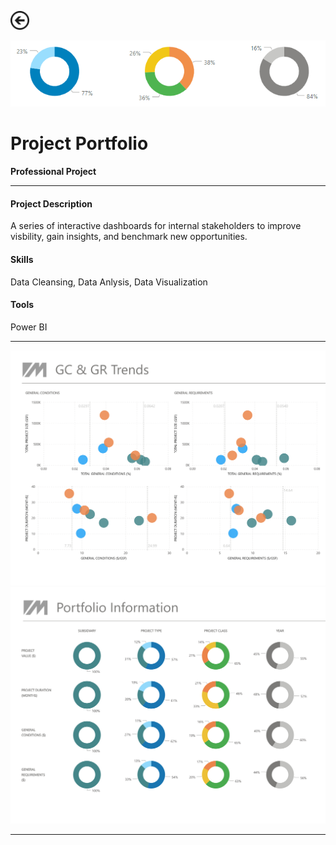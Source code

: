 [<img src="images/arrow_back.png?raw=true" width="30"/>](/data_science/index)

[<img src="images/projects_2.png?raw=true"/>](https://github.com/annacjacobson/207_FinalProject_Askeladden)

# Project Portfolio
**Professional Project**<br>

---

#### Project Description
A series of interactive dashboards for internal stakeholders to improve visbility, gain insights, and benchmark new opportunities.

#### Skills 
Data Cleansing, Data Anlysis, Data Visualization

#### Tools 
Power BI

---

<img src="images/projects_3.png?raw=true"/>

<img src="images/projects_1.png?raw=true"/> 

---

